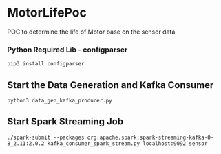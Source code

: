 # MotorLifePoc
POC to determine the life of Motor base on the sensor data

### Python Required Lib - configparser
```pip3 install configparser```

## Start the Data Generation and Kafka Consumer
```python3 data_gen_kafka_producer.py```

## Start Spark Streaming Job
```./spark-submit --packages org.apache.spark:spark-streaming-kafka-0-8_2.11:2.0.2 kafka_consumer_spark_stream.py localhost:9092 sensor```



